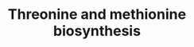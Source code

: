 ---
annotations:
- type: Pathway Ontology
  value: aspartic acid/aspartate metabolic pathway
authors:
- J.Heckman
- MaintBot
- Ddigles
- Egonw
- Mkutmon
- Eweitz
description: ''
last-edited: 2021-05-20
organisms:
- Saccharomyces cerevisiae
redirect_from:
- /index.php/Pathway:WP423
- /instance/WP423
schema-jsonld:
- '@context': https://schema.org/
  '@id': https://wikipathways.github.io/pathways/WP423.html
  '@type': Dataset
  creator:
    '@type': Organization
    name: WikiPathways
  description: ''
  keywords:
  - acetate
  - HOM6
  - ATP
  - HOM3
  - ADP
  - homocysteine
  - MET6
  - THR4
  - L-threonine
  - HOM2
  - Coenzyme A
  - NADPH
  - acetyl-CoA
  - phosphate
  - L-methionine
  - MET17
  - homoserine
  - MET2
  - THR1
  license: CC0
  name: Threonine and methionine biosynthesis
seo: CreativeWork
title: Threonine and methionine biosynthesis
wpid: WP423
---